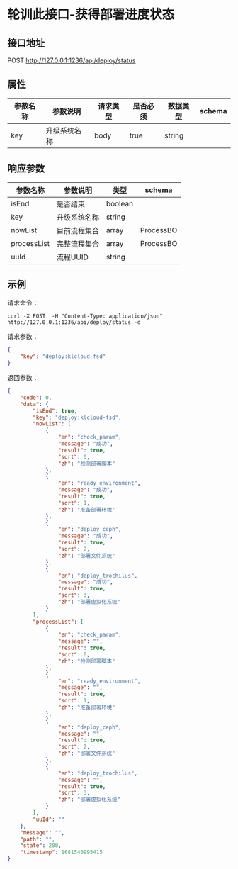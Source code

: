 # 轮训此接口-获得部署进度状态

## 接口地址

POST http://127.0.0.1:1236/api/deploy/status

## 属性

| 参数名称         | 参数说明     |     请求类型 |  是否必须      |  数据类型   |  schema  |
| ------------ | -------------------------------- |-----------|--------|----|--- |
| key  | 升级系统名称 |   body    |   true   |string  |       |

## 响应参数
| 参数名称         | 参数说明                             |    类型 |  schema |
| ------------ | ------------------|--------|----------- |
| isEnd         |     是否结束      |  boolean   |      |
| key         |     升级系统名称      |  string   |      |
| nowList         |     目前流程集合      |  array   | ProcessBO     |
| processList         |     完整流程集合      |  array   | ProcessBO     |
| uuId         |     流程UUID      |  string   |      |

## 示例

请求命令：

```console
curl -X POST  -H "Content-Type: application/json" http://127.0.0.1:1236/api/deploy/status -d
```

请求参数：

```json
{
	"key": "deploy:klcloud-fsd"
}
```

返回参数：

```json
{
    "code": 0,
    "data": {
        "isEnd": true,
        "key": "deploy:klcloud-fsd",
        "nowList": [
            {
                "en": "check_param",
                "message": "成功",
                "result": true,
                "sort": 0,
                "zh": "检测部署脚本"
            },
            {
                "en": "ready_environment",
                "message": "成功",
                "result": true,
                "sort": 1,
                "zh": "准备部署环境"
            },
            {
                "en": "deploy_ceph",
                "message": "成功",
                "result": true,
                "sort": 2,
                "zh": "部署文件系统"
            },
            {
                "en": "deploy_trochilus",
                "message": "成功",
                "result": true,
                "sort": 3,
                "zh": "部署虚拟化系统"
            }
        ],
        "processList": [
            {
                "en": "check_param",
                "message": "",
                "result": true,
                "sort": 0,
                "zh": "检测部署脚本"
            },
            {
                "en": "ready_environment",
                "message": "",
                "result": true,
                "sort": 1,
                "zh": "准备部署环境"
            },
            {
                "en": "deploy_ceph",
                "message": "",
                "result": true,
                "sort": 2,
                "zh": "部署文件系统"
            },
            {
                "en": "deploy_trochilus",
                "message": "",
                "result": true,
                "sort": 3,
                "zh": "部署虚拟化系统"
            }
        ],
        "uuId": ""
    },
    "message": "",
    "path": "",
    "state": 200,
    "timestamp": 1681540995415
}
```
